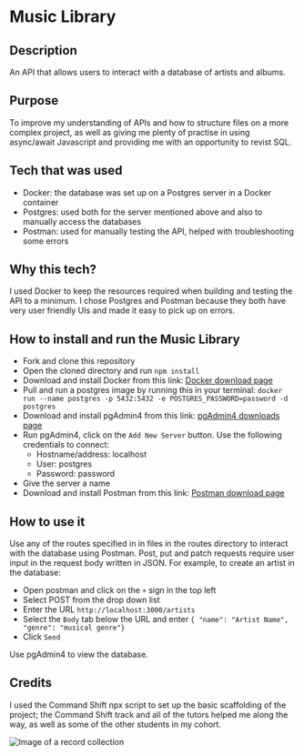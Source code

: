 # Music Library

## Description

An API that allows users to interact with a database of artists and albums.

## Purpose

To improve my understanding of APIs and how to structure files on a more complex project, as well as giving me plenty of practise in using async/await Javascript and providing me with an opportunity to revist SQL.

## Tech that was used

- Docker: the database was set up on a Postgres server in a Docker container
- Postgres: used both for the server mentioned above and also to manually access the databases
- Postman: used for manually testing the API, helped with troubleshooting some errors

## Why this tech?

I used Docker to keep the resources required when building and testing the API to a minimum.
I chose Postgres and Postman because they both have very user friendly UIs and made it easy to pick up on errors.

## How to install and run the Music Library

- Fork and clone this repository
- Open the cloned directory and run `npm install`
- Download and install Docker from this link: [Docker download page](https://docs.docker.com/get-docker/)
- Pull and run a postgres image by running this in your terminal: `docker run --name postgres -p 5432:5432 -e POSTGRES_PASSWORD=password -d postgres`
- Download and install pgAdmin4 from this link: [pgAdmin4 downloads page](https://www.pgadmin.org/download/)
- Run pgAdmin4, click on the `Add New Server` button. Use the following credentials to connect:
  - Hostname/address: localhost
  - User: postgres
  - Password: password
- Give the server a name
- Download and install Postman from this link: [Postman download page](https://www.postman.com/downloads/)

## How to use it

Use any of the routes specified in in files in the routes directory to interact with the database using Postman. Post, put and patch requests require user input in the request body written in JSON. For example, to create an artist in the database:

- Open postman and click on the `+` sign in the top left
- Select POST from the drop down list
- Enter the URL `http://localhost:3000/artists`
- Select the `Body` tab below the URL and enter `{ "name": "Artist Name", "genre": "musical genre"}`
- Click `Send`

Use pgAdmin4 to view the database.

## Credits

I used the Command Shift npx script to set up the basic scaffolding of the project; the Command Shift track and all of the tutors helped me along the way, as well as some of the other students in my cohort.

![Image of a record collection](https://images.unsplash.com/photo-1513746347121-4cfd77c7dc37?ixlib=rb-4.0.3&ixid=M3wxMjA3fDB8MHxwaG90by1wYWdlfHx8fGVufDB8fHx8fA%3D%3D&auto=format&fit=crop&w=687&q=80)
